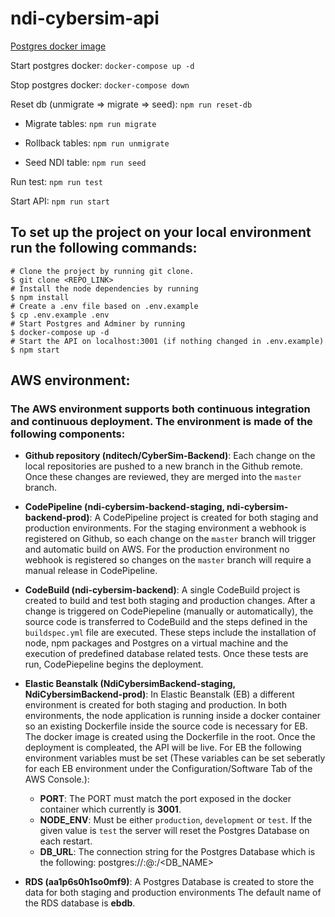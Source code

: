 # ndi-cybersim-api

[Postgres docker image](https://hub.docker.com/_/postgres)

Start postgres docker: `docker-compose up -d`

Stop postgres docker: `docker-compose down`

Reset db (unmigrate => migrate => seed): `npm run reset-db`

- Migrate tables: `npm run migrate`

- Rollback tables: `npm run unmigrate`

- Seed NDI table: `npm run seed`

Run test: `npm run test`

Start API: `npm run start`

## To set up the project on your local environment run the following commands:

```
# Clone the project by running git clone.
$ git clone <REPO_LINK>
# Install the node dependencies by running
$ npm install
# Create a .env file based on .env.example
$ cp .env.example .env
# Start Postgres and Adminer by running
$ docker-compose up -d
# Start the API on localhost:3001 (if nothing changed in .env.example)
$ npm start
```

## AWS environment:

### The AWS environment supports both continuous integration and continuous deployment. The environment is made of the following components:

- **Github repository (nditech/CyberSim-Backend)**: Each change on the local repositories are pushed to a new branch in the Github remote. Once these changes are reviewed, they are merged into the `master` branch.

- **CodePipeline (ndi-cybersim-backend-staging, ndi-cybersim-backend-prod)**: A CodePipeline project is created for both staging and production environments. For the staging environment a webhook is registered on Github, so each change on the `master` branch will trigger and automatic build on AWS. For the production environment no webhook is registered so changes on the `master` branch will require a manual release in CodePipeline.

- **CodeBuild (ndi-cybersim-backend)**: A single CodeBuild project is created to build and test both staging and production changes. After a change is triggered on CodePiepeline (manually or automatically), the source code is transferred to CodeBuild and the steps defined in the `buildspec.yml` file are executed. These steps include the installation of node, npm packages and Postgres on a virtual machine and the execution of predefined database related tests. Once these tests are run, CodePiepeline begins the deployment.

- **Elastic Beanstalk (NdiCybersimBackend-staging, NdiCybersimBackend-prod)**: In Elastic Beanstalk (EB) a different environment is created for both staging and production. In both environments, the node application is running inside a docker container so an existing Dockerfile inside the source code is necessary for EB. The docker image is created using the Dockerfile in the root. Once the deployment is compleated, the API will be live. For EB the following environment variables must be set (These variables can be set seberatly for each EB environment under the Configuration/Software Tab of the AWS Console.):

  - **PORT**: The PORT must match the port exposed in the docker container which currently is **3001**.
  - **NODE_ENV**: Must be either `production`, `development` or `test`. If the given value is `test` the server will reset the Postgres Database on each restart.
  - **DB_URL**: The connection string for the Postgres Database which is the following: postgres://<USERNAME>:<PASSWORD>@<HOST>:<PORT>/<DB_NAME>

- **RDS (aa1p6s0h1so0mf9)**: A Postgres Database is created to store the data for both staging and production environments The default name of the RDS database is **ebdb**.
